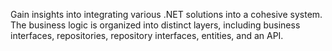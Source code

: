 Gain insights into integrating various .NET solutions into a cohesive system. The business logic is organized into distinct layers, including business interfaces, repositories, repository interfaces, entities, and an API.
